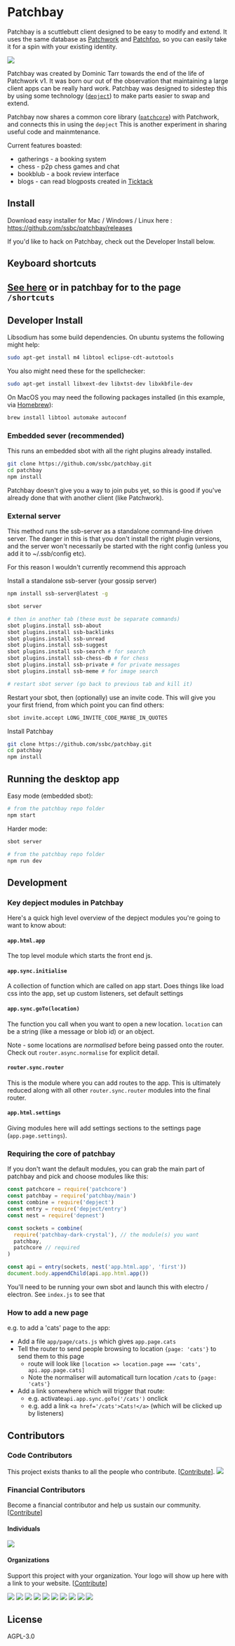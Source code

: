 # Patchbay

Patchbay is a scuttlebutt client designed to be easy to modify and extend.
It uses the same database as [Patchwork](https://github.com/ssbc/patchwork) and [Patchfoo](https://github.com/ssbc/patchfoo), so you can easily take it for a spin with your existing identity.

![](./screenshot.png)

Patchbay was created by Dominic Tarr towards the end of the life of Patchwork v1.
It was born our out of the observation that maintaining a large client apps can be really hard work.
Patchbay was designed to sidestep this by using some technology ([`depject`](https://github.com/dominictarr/depject)) to make parts easier to swap and extend.

Patchbay now shares a common core library ([`patchcore`](https://github.com/ssbc/patchcore)) with Patchwork, and connects this in using the `depject`
This is another experiment in sharing useful code and mainmtenance.

Current features boasted:
- gatherings - a booking system
- chess - p2p chess games and chat
- bookblub - a book review interface
- blogs - can read blogposts created in [Ticktack](https://github.com/ticktackim/ticktack-workplan)

## Install

Download easy installer for Mac / Windows / Linux here : https://github.com/ssbc/patchbay/releases

If you'd like to hack on Patchbay, check out the Developer Install below.

## Keyboard shortcuts

[See here](./app/page/SHORTCUTS.md) or in patchbay for to the page `/shortcuts`
---

## Developer Install

Libsodium has some build dependencies. On ubuntu systems the following might help:

```sh
sudo apt-get install m4 libtool eclipse-cdt-autotools
```

You also might need these for the spellchecker:
```sh
sudo apt-get install libxext-dev libxtst-dev libxkbfile-dev
```

On MacOS you may need the following packages installed (in this example, via [Homebrew](https://brew.sh/)):
```sh
brew install libtool automake autoconf
```

### Embedded sever (recommended)

This runs an embedded sbot with all the right plugins already installed.

```sh
git clone https://github.com/ssbc/patchbay.git
cd patchbay
npm install
```

Patchbay doesn't give you a way to join pubs yet, so this is good if you've already done that with another client (like Patchwork).


### External server

This method runs the ssb-server as a standalone command-line driven server.
The danger in this is that you don't install the right plugin versions, and the server won't necessarily be started with the right config
 (unless you add it to ~/.ssb/config etc).

For this reason I wouldn't currently recommend this approach

Install a standalone ssb-server (your gossip server)
```sh
npm install ssb-server@latest -g
```

```sh
sbot server

# then in another tab (these must be separate commands)
sbot plugins.install ssb-about
sbot plugins.install ssb-backlinks
sbot plugins.install ssb-unread
sbot plugins.install ssb-suggest
sbot plugins.install ssb-search # for search
sbot plugins.install ssb-chess-db # for chess
sbot plugins.install ssb-private # for private messages
sbot plugins.install ssb-meme # for image search

# restart sbot server (go back to previous tab and kill it)
```

Restart your sbot, then (optionally) use an invite code. This will give you your first friend, from which point you can find others:
```sh
sbot invite.accept LONG_INVITE_CODE_MAYBE_IN_QUOTES
```

Install Patchbay
```sh
git clone https://github.com/ssbc/patchbay.git
cd patchbay
npm install
```

## Running the desktop app

Easy mode (embedded sbot):
```sh
# from the patchbay repo folder
npm start
```

Harder mode:
```sh
sbot server

# from the patchbay repo folder
npm run dev
```

## Development

### Key depject modules in Patchbay

Here's a quick high level overview of the depject modules you're going to want to know about:

#### `app.html.app`

The top level module which starts the front end js.

#### `app.sync.initialise`

A collection of function which are called on app start.
Does things like load css into the app, set up custom listeners, set default settings

#### `app.sync.goTo(location)`

The function you call when you want to open a new location.
`location` can be a string (like a message or blob id) or an object.

Note - some locations are _normalised_ before being passed onto the router.
Check out `router.async.normalise` for explicit detail.

#### `router.sync.router`

This is the module where you can add routes to the app.
This is ultimately reduced along with all other `router.sync.router` modules into the final router.

#### `app.html.settings`

Giving modules here will add settings sections to the settings page (`app.page.settings`).


### Requiring the core of patchbay

If you don't want the default modules, you can grab the main part of patchbay and pick and choose modules like this:

```js
const patchcore = require('patchcore')
const patchbay = require('patchbay/main')
const combine = require('depject')
const entry = require('depject/entry')
const nest = require('depnest')

const sockets = combine(
  require('patchbay-dark-crystal'), // the module(s) you want
  patchbay,
  patchcore // required
)

const api = entry(sockets, nest('app.html.app', 'first'))
document.body.appendChild(api.app.html.app())
```

You'll need to be running your own sbot and launch this with electro / electron. See `index.js` to see that

### How to add a new page

e.g. to add a 'cats' page to the app:

- Add a file `app/page/cats.js` which gives `app.page.cats`
- Tell the router to send people browsing to location `{page: 'cats'}` to send them to this page
  - route will look like `[location => location.page === 'cats', api.app.page.cats]`
  - Note the normaliser will automaticall turn location `/cats` to `{page: 'cats'}`
- Add a link somewhere which will trigger that route:
  - e.g. activate`api.app.sync.goTo('/cats')` onclick
  - e.g. add a link `<a href='/cats'>Cats!</a>` (which will be clicked up by listeners)



## Contributors

### Code Contributors

This project exists thanks to all the people who contribute. [[Contribute](CONTRIBUTING.md)].
<a href="https://github.com/ssbc/patchbay/graphs/contributors"><img src="https://opencollective.com/patchbay/contributors.svg?width=890&button=false" /></a>

### Financial Contributors

Become a financial contributor and help us sustain our community. [[Contribute](https://opencollective.com/patchbay/contribute)]

#### Individuals

<a href="https://opencollective.com/patchbay"><img src="https://opencollective.com/patchbay/individuals.svg?width=890"></a>

#### Organizations

Support this project with your organization. Your logo will show up here with a link to your website. [[Contribute](https://opencollective.com/patchbay/contribute)]

<a href="https://opencollective.com/patchbay/organization/0/website"><img src="https://opencollective.com/patchbay/organization/0/avatar.svg"></a>
<a href="https://opencollective.com/patchbay/organization/1/website"><img src="https://opencollective.com/patchbay/organization/1/avatar.svg"></a>
<a href="https://opencollective.com/patchbay/organization/2/website"><img src="https://opencollective.com/patchbay/organization/2/avatar.svg"></a>
<a href="https://opencollective.com/patchbay/organization/3/website"><img src="https://opencollective.com/patchbay/organization/3/avatar.svg"></a>
<a href="https://opencollective.com/patchbay/organization/4/website"><img src="https://opencollective.com/patchbay/organization/4/avatar.svg"></a>
<a href="https://opencollective.com/patchbay/organization/5/website"><img src="https://opencollective.com/patchbay/organization/5/avatar.svg"></a>
<a href="https://opencollective.com/patchbay/organization/6/website"><img src="https://opencollective.com/patchbay/organization/6/avatar.svg"></a>
<a href="https://opencollective.com/patchbay/organization/7/website"><img src="https://opencollective.com/patchbay/organization/7/avatar.svg"></a>
<a href="https://opencollective.com/patchbay/organization/8/website"><img src="https://opencollective.com/patchbay/organization/8/avatar.svg"></a>
<a href="https://opencollective.com/patchbay/organization/9/website"><img src="https://opencollective.com/patchbay/organization/9/avatar.svg"></a>

## License

AGPL-3.0
